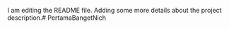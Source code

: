 I am editing the README file. Adding some more details about the project description.# PertamaBangetNich
